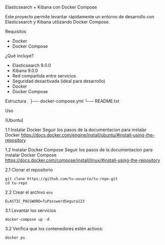 Elasticsearch + Kibana con Docker Compose

Este proyecto permite levantar rápidamente un entorno de desarrollo con Elasticsearch y Kibana utilizando Docker Compose.

Requisitos
- Docker
- Docker Compose

¿Qué incluye?
- Elasticsearch 9.0.0
- Kibana 9.0.0
- Red compartida entre servicios
- Seguridad desactivada (ideal para desarrollo)
- Docker
- Docker Compose

Estructura
.
├── docker-compose.yml
└── README.txt

Uso

(Ubuntu)

1.1 Instalar Docker
Seguir los pasos de la documentacion para instalar Docker
https://docs.docker.com/engine/install/ubuntu/#install-using-the-repository


1.2 Instalar Docker Compose
Seguir los pasos de la documentacion para instalar Docker Compose
https://docs.docker.com/compose/install/linux/#install-using-the-repository



2.1 Clonar el repositorio
```shell
git clone https://github.com/tu-usuario/tu-repo.git
cd tu-repo
```

2.2 Crear el archivo `env` 
```
ELASTIC_PASSWORD=TuPasswordSegura123
```

3.1 Levantar los servicios
```shell
docker-compose up -d
```

3.2 Verifica que los contenedores estén activos:
```bash
docker ps
```